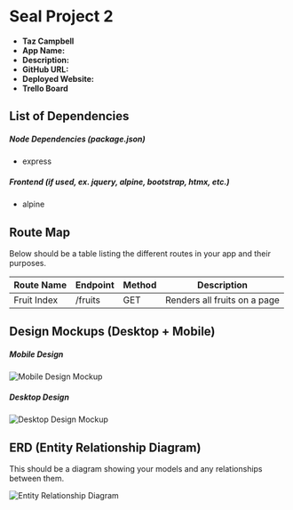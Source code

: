 # Seal Project 2

- **Taz Campbell**
- **App Name:**
- **Description:**
- **GitHub URL:**
- **Deployed Website:**
- **Trello Board**

## List of Dependencies

##### Node Dependencies (package.json)

- express

##### Frontend (if used, ex. jquery, alpine, bootstrap, htmx, etc.)

- alpine

## Route Map

Below should be a table listing the different routes in your app and their purposes.

| Route Name | Endpoint | Method | Description |
|------------|----------|--------|-------------|
| Fruit Index | /fruits | GET | Renders all fruits on a page|

## Design Mockups (Desktop + Mobile)

##### Mobile Design

![Mobile Design Mockup](./url-to-picture.jpg)

##### Desktop Design

![Desktop Design Mockup](./url-to-picture.jpg)

## ERD (Entity Relationship Diagram)

This should be a diagram showing your models and any relationships between them.

![Entity Relationship Diagram](./url-to-picture.jpg)
